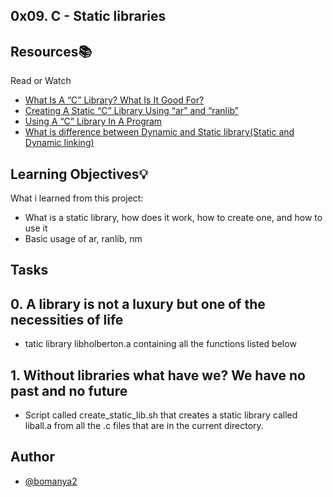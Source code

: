 ## 0x09. C - Static libraries


## Resources📚
   Read or Watch

 - [What Is A “C” Library? What Is It Good For?](https://alx-intranet.hbtn.io/rltoken/XB1iH0qE6gshx0x8TfRAPQ)
 - [Creating A Static “C” Library Using “ar” and “ranlib”](https://alx-intranet.hbtn.io/rltoken/XB1iH0qE6gshx0x8TfRAPQ)
 - [Using A “C” Library In A Program](https://alx-intranet.hbtn.io/rltoken/XB1iH0qE6gshx0x8TfRAPQ)
 - [What is difference between Dynamic and Static library(Static and Dynamic linking) ](https://alx-intranet.hbtn.io/rltoken/PexOGO-npR_ZDQk-SpOR9g)


## Learning Objectives💡

What i learned from this project:

- What is a static library, how does it work, how to create one, and how to use it
- Basic usage of ar, ranlib, nm

## Tasks

## 0. A library is not a luxury but one of the necessities of life
- tatic library libholberton.a containing all the functions listed below
## 1. Without libraries what have we? We have no past and no future
- Script called create_static_lib.sh that creates a static library called liball.a from all the .c files that are in the current directory.

## Author
- [@bomanya2](https://www.github.com/bomanya2)
